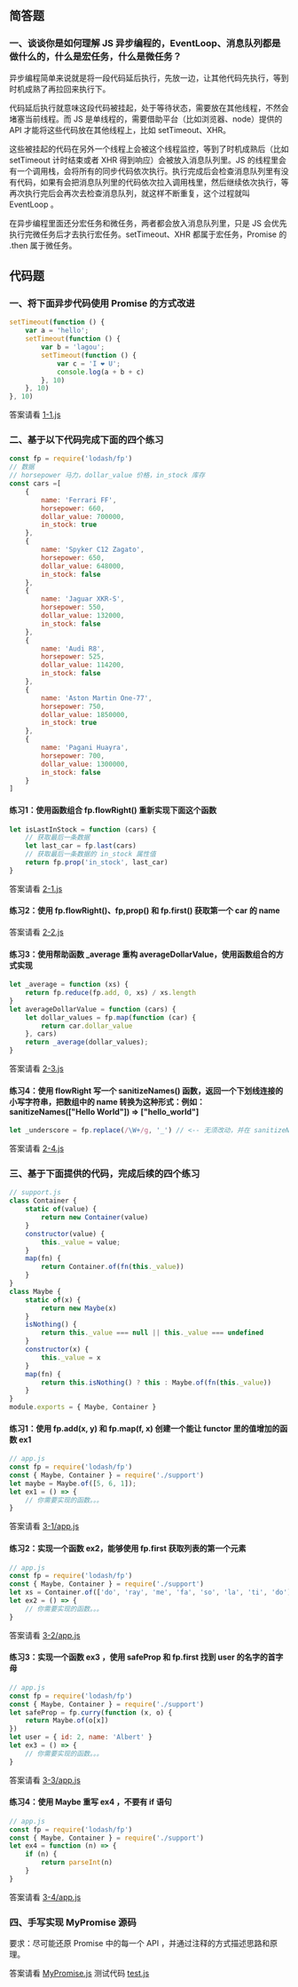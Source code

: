 ## 简答题

### 一、谈谈你是如何理解 JS 异步编程的，EventLoop、消息队列都是做什么的，什么是宏任务，什么是微任务？

异步编程简单来说就是将一段代码延后执行，先放一边，让其他代码先执行，等到时机成熟了再拉回来执行下。

代码延后执行就意味这段代码被挂起，处于等待状态，需要放在其他线程，不然会堵塞当前线程。而 JS 是单线程的，需要借助平台（比如浏览器、node）提供的 API 才能将这些代码放在其他线程上，比如 setTimeout、XHR。

这些被挂起的代码在另外一个线程上会被这个线程监控，等到了时机成熟后（比如 setTimeout 计时结束或者 XHR 得到响应）会被放入消息队列里。JS 的线程里会有一个调用栈，会将所有的同步代码依次执行。执行完成后会检查消息队列里有没有代码，如果有会把消息队列里的代码依次拉入调用栈里，然后继续依次执行，等再次执行完后会再次去检查消息队列，就这样不断重复，这个过程就叫 EventLoop 。

在异步编程里面还分宏任务和微任务，两者都会放入消息队列里，只是 JS 会优先执行完微任务后才去执行宏任务。setTimeout、XHR 都属于宏任务，Promise 的 .then 属于微任务。

## 代码题

### 一、将下面异步代码使用 Promise 的方式改进

```js
setTimeout(function () {
    var a = 'hello';
    setTimeout(function () {
        var b = 'lagou';
        setTimeout(function () {
            var c = 'I ❤️ U';
            console.log(a + b + c)
        }, 10)
    }, 10)
}, 10)
```

答案请看 [1-1.js](./code/1-1.js)

### 二、基于以下代码完成下面的四个练习

```js
const fp = require('lodash/fp')
// 数据
// horsepower 马力，dollar_value 价格，in_stock 库存
const cars =[
    {
        name: 'Ferrari FF',
        horsepower: 660,
        dollar_value: 700000,
        in_stock: true
    },
    {
        name: 'Spyker C12 Zagato',
        horsepower: 650,
        dollar_value: 648000,
        in_stock: false
    },
    {
        name: 'Jaguar XKR-S',
        horsepower: 550,
        dollar_value: 132000,
        in_stock: false
    },
    {
        name: 'Audi R8',
        horsepower: 525,
        dollar_value: 114200,
        in_stock: false
    },
    {
        name: 'Aston Martin One-77',
        horsepower: 750,
        dollar_value: 1850000,
        in_stock: true
    },
    {
        name: 'Pagani Huayra',
        horsepower: 700,
        dollar_value: 1300000,
        in_stock: false
    }
]
```

#### 练习1：使用函数组合 fp.flowRight() 重新实现下面这个函数

```js
let isLastInStock = function (cars) {
    // 获取最后一条数据
    let last_car = fp.last(cars)
    // 获取最后一条数据的 in_stock 属性值
    return fp.prop('in_stock', last_car)
}
```

答案请看 [2-1.js](./code/2-1.js)

#### 练习2：使用 fp.flowRight()、fp,prop() 和 fp.first() 获取第一个 car 的 name

答案请看 [2-2.js](./code/2-2.js)

#### 练习3：使用帮助函数 _average 重构 averageDollarValue，使用函数组合的方式实现

```js
let _average = function (xs) {
    return fp.reduce(fp.add, 0, xs) / xs.length
}
let averageDollarValue = function (cars) {
    let dollar_values = fp.map(function (car) {
        return car.dollar_value
    }, cars)
    return _average(dollar_values);
}
```

答案请看 [2-3.js](./code/2-3.js)

#### 练习4：使用 flowRight 写一个 sanitizeNames() 函数，返回一个下划线连接的小写字符串，把数组中的 name 转换为这种形式：例如：sanitizeNames(["Hello World"]) => ["hello_world"]

```js
let _underscore = fp.replace(/\W+/g, '_') // <-- 无须改动，并在 sanitizeNames 中使用它
```

答案请看 [2-4.js](./code/2-4.js)

### 三、基于下面提供的代码，完成后续的四个练习

```js
// support.js
class Container {
    static of(value) {
        return new Container(value)
    }
    constructor(value) {
        this._value = value;
    }
    map(fn) {
        return Container.of(fn(this._value))
    }
}
class Maybe {
    static of(x) {
        return new Maybe(x)
    }
    isNothing() {
        return this._value === null || this._value === undefined
    }
    constructor(x) {
        this._value = x
    }
    map(fn) {
        return this.isNothing() ? this : Maybe.of(fn(this._value))
    }
}
module.exports = { Maybe, Container }
```

#### 练习1：使用 fp.add(x, y) 和 fp.map(f, x) 创建一个能让 functor 里的值增加的函数 ex1

```js
// app.js
const fp = require('lodash/fp')
const { Maybe, Container } = require('./support')
let maybe = Maybe.of([5, 6, 1]);
let ex1 = () => {
    // 你需要实现的函数。。。
}
```

答案请看 [3-1/app.js](./code/3-1/app.js)

#### 练习2：实现一个函数 ex2，能够使用 fp.first 获取列表的第一个元素

```js
// app.js
const fp = require('lodash/fp')
const { Maybe, Container } = require('./support')
let xs = Container.of(['do', 'ray', 'me', 'fa', 'so', 'la', 'ti', 'do'])
let ex2 = () => {
    // 你需要实现的函数。。。
}
```

答案请看 [3-2/app.js](./code/3-2/app.js)

#### 练习3：实现一个函数 ex3 ，使用 safeProp 和 fp.first 找到 user 的名字的首字母

```js
// app.js
const fp = require('lodash/fp')
const { Maybe, Container } = require('./support')
let safeProp = fp.curry(function (x, o) {
    return Maybe.of(o[x])
})
let user = { id: 2, name: 'Albert' }
let ex3 = () => {
    // 你需要实现的函数。。。
}
```

答案请看 [3-3/app.js](./code/3-3/app.js)

#### 练习4：使用 Maybe 重写 ex4 ，不要有 if 语句

```js
// app.js
const fp = require('lodash/fp')
const { Maybe, Container } = require('./support')
let ex4 = function (n) => {
    if (n) {
        return parseInt(n)
    }
}
```

答案请看 [3-4/app.js](./code/3-4/app.js)

### 四、手写实现 MyPromise 源码

要求：尽可能还原 Promise 中的每一个 API ，并通过注释的方式描述思路和原理。

答案请看 [MyPromise.js](./code/4-1/MyPromise.js)
测试代码 [test.js](./code/4-1/test.js)